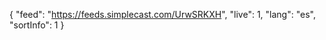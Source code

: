 {
    "feed": "https://feeds.simplecast.com/UrwSRKXH",
    "live": 1,
    "lang": "es",
    "sortInfo": 1
}
